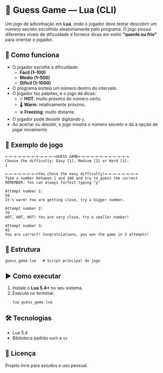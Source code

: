 
# 🎲 Guess Game — Lua (CLI)

Um jogo de adivinhação em **Lua**, onde o jogador deve tentar descobrir um número secreto escolhido aleatoriamente pelo programa. O jogo possui diferentes níveis de dificuldade e fornece dicas em estilo **"quente ou frio"** para orientar o jogador.

## 🚀 Como funciona
- O jogador escolhe a dificuldade:  
  - **Fácil (1–100)**  
  - **Médio (1–500)**  
  - **Difícil (1–1000)**  
- O programa sorteia um número dentro do intervalo.  
- O jogador faz palpites, e o jogo dá dicas:  
  - 🔥 **HOT**: muito próximo do número certo.  
  - 🌡️ **Warm**: relativamente próximo.  
  - ❄️ **Freezing**: muito distante.  
- O jogador pode desistir digitando `y`.  
- Ao acertar ou desistir, o jogo mostra o número secreto e dá a opção de jogar novamente.  

## 📌 Exemplo de jogo
```
=-=-=-=-=-=-=-=-=-=-=-=GUESS GAME=-=-=-=-=-=-=-=-=-=-=-=
Choose the difficulty: Easy [1], Medium [2] or Hard [3]:
1

=-=-=-=-=-=-=-=You chose the easy difficulty!=-=-=-=-=-=-=-=
Type a number between 1 and 100 and try to guess the correct
REMEMBER: You can always forfeit typing "y"

Attempt number 1:
50
It's warm! You are getting close, try a bigger number.

Attempt number 2:
70
HOT, HOT, HOT! You are very close, try a smaller number!

Attempt number 3:
65
You are correct! Congratulations, you won the game in 3 attempts!
```

## 📂 Estrutura
```
guess_game.lua   # Script principal do jogo
```

## ▶️ Como executar
1. Instale o **Lua 5.4+** no seu sistema.  
2. Execute no terminal:
   ```bash
   lua guess_game.lua
   ```

## 🛠️ Tecnologias
- Lua 5.4  
- Biblioteca padrão `math` e `os`  

## 📄 Licença
Projeto livre para estudos e uso pessoal.
